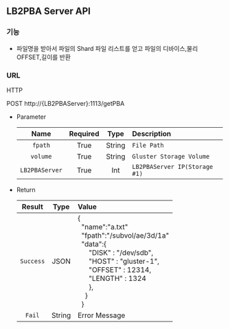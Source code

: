 ## LB2PBA Server API 

### 기능

* 파일명을 받아서 파일의 Shard 파일 리스트를 얻고 파일의 디바이스,물리 OFFSET,길이를 반환

### URL

  HTTP
  
  POST http://{LB2PBAServer}:1113/getPBA
  
  - Parameter
	
	|Name|Required|Type|Description|
	|:---:|:---:|:---:|:---|
	|`fpath`|True|String|`File Path`|
	|`volume`|True|String|`Gluster Storage Volume`|
	|`LB2PBAServer`|True|Int|`LB2PBAServer IP(Storage #1)`|
  
  
  - Return
	
	|Result|Type|Value|
	|:---:|:---:|:---|
	|`Success`|JSON|{<br>&nbsp;&nbsp;"name":"a.txt"<br>&nbsp;&nbsp;"fpath":"/subvol/ae/3d/1a"<br>&nbsp;&nbsp;"data":{<br>&nbsp;&nbsp;&nbsp;&nbsp;&nbsp;&nbsp;"DISK" : "/dev/sdb",<br>&nbsp;&nbsp;&nbsp;&nbsp;&nbsp;&nbsp;"HOST" : "gluster-1",<br>&nbsp;&nbsp;&nbsp;&nbsp;&nbsp;&nbsp;"OFFSET" : 12314,<br>&nbsp;&nbsp;&nbsp;&nbsp;&nbsp;&nbsp;"LENGTH" : 1324<br>&nbsp;&nbsp;&nbsp;&nbsp;&nbsp;&nbsp;},<br>&nbsp;&nbsp;&nbsp;&nbsp;}<br>&nbsp;&nbsp;}|
	|`Fail`|String|Error Message|